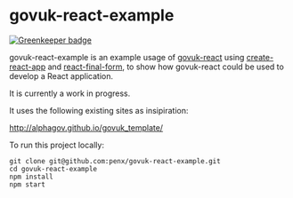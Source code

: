# govuk-react-example

[![Greenkeeper badge](https://badges.greenkeeper.io/penx/govuk-react-example.svg)](https://greenkeeper.io/)

govuk-react-example is an example usage of [govuk-react](https://github.com/penx/govuk-react) using [create-react-app](https://github.com/facebookincubator/create-react-app/) and [react-final-form](https://github.com/final-form/react-final-form), to show how govuk-react could be used to
develop a React application.

It is currently a work in progress.

It uses the following existing sites as insipiration:

http://alphagov.github.io/govuk_template/


To run this project locally:

```
git clone git@github.com:penx/govuk-react-example.git
cd govuk-react-example
npm install
npm start
```

